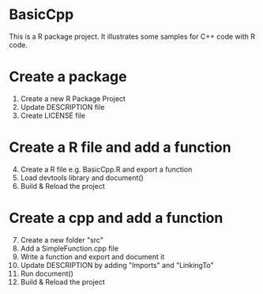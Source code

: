 # BasicCpp

This is a R package project. It illustrates some samples for C++ code with R code.

# Create a package
1) Create a new R Package Project
2) Update DESCRIPTION file
3) Create LICENSE file

#  Create a R file and add a function
4) Create a R file e.g. BasicCpp.R and export a function
5) Load devtools library and document()
6) Build & Reload the project

#  Create a cpp and add a function
7) Create a new folder "src"
8) Add a SimpleFunction.cpp file
9) Write a function and export and document it
10) Update DESCRIPTION by adding "Imports" and "LinkingTo"
11) Run document()
12) Build & Reload the project
